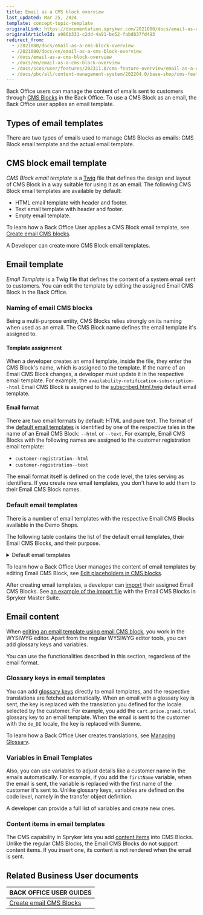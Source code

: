 ```yaml
---
title: Email as a CMS block overview
last_updated: Mar 25, 2024
template: concept-topic-template
originalLink: https://documentation.spryker.com/2021080/docs/email-as-a-cms-block-overview
originalArticleId: a986b331-c2dd-4a91-be52-fabd837fd493
redirect_from:
  - /2021080/docs/email-as-a-cms-block-overview
  - /2021080/docs/en/email-as-a-cms-block-overview
  - /docs/email-as-a-cms-block-overview
  - /docs/en/email-as-a-cms-block-overview
  - /docs/scos/user/features/202311.0/cms-feature-overview/email-as-a-cms-block-overview.html
  - /docs/pbc/all/content-management-system/202204.0/base-shop/cms-feature-overview/email-as-a-cms-block-overview.html
---
```


Back Office users can manage the content of emails sent to customers through [CMS Blocks](/docs/pbc/all/content-management-system/{{page.version}}/base-shop/cms-feature-overview/cms-blocks-overview.html) in the Back Office. To use a CMS Block as an email, the Back Office user applies an email template.


## Types of email templates
There are two types of emails used to manage CMS Blocks as emails: CMS Block email template and the actual email template.


## CMS block email template
*CMS Block email template* is a [Twig](/docs/scos/dev/sdk/twig-and-twigextension.html) file that defines the design and layout of CMS Block in a way suitable for using it as an email.
The following CMS Block email templates are available by default:

* HTML email template with header and footer.
* Text email template with header and footer.
* Empty email template.

To learn how a Back Office User applies a CMS Block email template, see [Create email CMS blocks](/docs/pbc/all/content-management-system/{{page.version}}/base-shop/manage-in-the-back-office/blocks/create-email-cms-blocks.html).

A Developer can create more CMS Block email templates.


## Email template
*Email Template* is a Twig file that defines the content of a system email sent to customers. You can edit the template by editing the assigned Email CMS Block in the Back Office.


### Naming of email CMS blocks
Being a multi-purpose entity, CMS Blocks relies strongly on its naming when used as an email. The CMS Block name defines the email template it's assigned to.


#### Template assignment
When a developer creates an email template, inside the file, they enter the CMS Block's name, which is assigned to the template. If the name of an Email CMS Block changes, a developer must update it in the respective email template. For example, the `availability-notification-subscription--html` Email CMS Block is assigned to the [subscribed.html.twig](https://github.com/spryker-shop/suite/blob/master/src/Pyz/Zed/AvailabilityNotification/Presentation/Mail/subscribed.html.twig) default email template.


#### Email format
There are two email formats by default: HTML and pure text. The format of the [default email templates](/docs/pbc/all/content-management-system/{{page.version}}/base-shop/cms-feature-overview/email-as-a-cms-block-overview.html) is identified by one of the respective tales in the name of an Email CMS Block: `--html` or `--text`. For example, Email CMS Blocks with the following names are assigned to the customer registration email template:

* `customer-registration--html`
* `customer-registration--text`

The email format itself is defined on the code level, the tales serving as identifiers. If you create new email templates, you don't have to add them to their Email CMS Block names.


### Default email templates
There is a number of email templates with the respective Email CMS Blocks available in the Demo Shops.

The following table contains the list of the default email templates, their Email CMS Blocks, and their purpose.

<details><summary>Default email templates</summary>

| WHEN THE EMAIL IS SENT                                                                                                       | EMAIL CMS BLOCK NAME                                                               | TWIG TEMPLATE                                                                                                                                                                             |
|-----------------------------------------------------------------------------------------------------------------------------|------------------------------------------------------------------------------------|-------------------------------------------------------------------------------------------------------------------------------------------------------------------------------------------|
| Customer registered in the shop.                                                                                             | customer-registration--html                                                        | Customer/src/Spryker/Zed/Customer/Presentation/Mail/customer_registration.html.twig                                                                                                       |
| Customer registered in the shop.                                                                                             | customer-registration--text                                                        | Customer/src/Spryker/Zed/Customer/Presentation/Mail/customer_registration.html.twig                                                                                                       |
| Customer confirmed the email address by clicking the link in the registration email.                                                     | customer-registration_token--html                                                  | Customer/src/Spryker/Zed/Customer/Presentation/Mail/customer_registration_token.html.twig                                                                                                 |
| Customer confirmed the email address by clicking the link in the registration email.                                                     | customer-registration_token--text                                                  | Customer/src/Spryker/Zed/Customer/Presentation/Mail/customer_registration_token.text.twig                                                                                                 |
| Customer submitted the password change form.                                                                                 | customer-restore-password--html                                                    | Customer/src/Spryker/Zed/Customer/Presentation/Mail/customer_restore_password.html.twig                                                                                                   |
| Customer submitted the password change form.                                                                                 | customer-restore-password--text                                                    | Customer/src/Spryker/Zed/Customer/Presentation/Mail/customer_restore_password.text.twig                                                                                                   |
| Customer clicked the password change link in the email and set up a new password.                                            | customer-restored-password-confirmation--html                                      | Customer/src/Spryker/Zed/Customer/Presentation/Mail/customer_reset_password_confirmation.html.twig                                                                                        |
| Customer clicked the password change link in the email and set up a new password.                                            | customer-restored-password-confirmation--text                                      | Customer/src/Spryker/Zed/Customer/Presentation/Mail/customer_reset_password_confirmation.text.twig                                                                                        |
| Customer subscribed to a newsletter.                                                                                         | newsletter-subscribed--html                                                        | Newsletter/src/Spryker/Zed/Newsletter/Presentation/Mail/subscribed.html.twig                                                                                                              |
| Customer subscribed to a newsletter.                                                                                         | newsletter-subscribed--text                                                        | Newsletter/src/Spryker/Zed/Newsletter/Presentation/Mail/subscribed.text.twig                                                                                                              |
| Customer unsubscribed from a newsletter.                                                                                     | newsletter-unsubscribed--html                                                      | Newsletter/src/Spryker/Zed/Newsletter/Presentation/Mail/unsubscribed.html.twig                                                                                                            |
| Customer unsubscribed from a newsletter.                                                                                     | newsletter-unsubscribed--text                                                      | Newsletter/src/Spryker/Zed/Newsletter/Presentation/Mail/unsubscribed.text.twig                                                                                                            |
| Order was placed successfully.                                                                                          | order-confirmation--html                                                           | Oms/src/Spryker/Zed/Oms/Presentation/Mail/order_confirmation.html.twig                                                                                                                    |
| Order was placed successfully.                                                                                          | order-confirmation--text                                                           | Oms/src/Spryker/Zed/Oms/Presentation/Mail/order_confirmation.text.twig                                                                                                                    |
| Order was shipped.                                                                                                      | order-shipped--html                                                                | Oms/src/Spryker/Zed/Oms/Presentation/Mail/order_shipped.html.twig                                                                                                                         |
| Order was shipped.                                                                                                      | order-shipped--text                                                                | Oms/src/Spryker/Zed/Oms/Presentation/Mail/order_shipped.text.twig                                                                                                                         |
| Customer invited a new company user. The invited user receives the email.                                                | company-user-invitation--html                                                      | CompanyUserInvitation/src/Spryker/Zed/CompanyUserInvitation/Presentation/Mail/invitation.html.twig                                                                                        |
| Customer invited a new company user. The invited user receives the email.                                                | company-user-invitation--text                                                      | CompanyUserInvitation/src/Spryker/Zed/CompanyUserInvitation/Presentation/Mail/invitation.text.twig                                                                                        |
| Company's status changed.                                                                                                | company-status--html                                                               | CompanyMailConnector/src/Spryker/Zed/CompanyMailConnector/Presentation/Mail/company_status.html.twig                                                                                      |
| Company's status changed.                                                                                                | company-status--text                                                               | CompanyMailConnector/src/Spryker/Zed/CompanyMailConnector/Presentation/Mail/company_status.text.twig                                                                                      |
| Customer subscribed to notifications about product availability.                                                         | availability-notification-subscription--html                                       | AvailabilityNotification/src/Spryker/Zed/AvailabilityNotification/Presentation/Mail/subscribed.html.twig                                                                                  |
| Customer subscribed to notifications about product availability.                                                         | availability-notification-subscription--text                                       | AvailabilityNotification/src/Spryker/Zed/AvailabilityNotification/Presentation/Mail/subscribed.text.twig                                                                                  |
| Customer unsubscribed from notifications about product availability.                                                     | availability-notification-unsubscribed--html                                       | AvailabilityNotification/src/Spryker/Zed/AvailabilityNotification/Presentation/Mail/unsubscribed.html.twig                                                                                |
| Customer unsubscribed from notifications about product availability.                                                     | availability-notification-unsubscribed--text                                       | AvailabilityNotification/src/Spryker/Zed/AvailabilityNotification/Presentation/Mail/unsubscribed.text.twig                                                                                |
| A product that was unavailable becomes available. Customers who subscribed to availability notifications receive the email. | availability-notification--html                                                    | AvailabilityNotification/src/Spryker/Zed/AvailabilityNotification/Presentation/Mail/notification.html.twig                                                                                |
| A product that was unavailable becomes available. Customers who subscribed to availability notifications receive the email. | availability-notification--text                                                    | AvailabilityNotification/src/Spryker/Zed/AvailabilityNotification/Presentation/Mail/notification.text.twig                                                                                |
| Back Office user submitted the password change form.                                                                         | restore-password--html                                                             | AuthMailConnector/src/Spryker/Zed/AuthMailConnector/Presentation/Mail/restore_password.html.twig                                                                                          |
| Back Office user submitted the password change form.                                                                         | restore-password--text                                                             | AuthMailConnector/src/Spryker/Zed/AuthMailConnector/Presentation/Mail/restore_password.text.twig                                                                                          |
| Gift Card was delivered to a customer.                                                                                  | gift-card-delivery--html                                                           | GiftCardMailConnector/src/Spryker/Zed/GiftCardMailConnector/Presentation/Mail/gift_card_delivery.html.twig                                                                                |
| Gift Card was delivered to a customer.                                                                                  | gift-card-delivery--text                                                           | GiftCardMailConnector/src/Spryker/Zed/GiftCardMailConnector/Presentation/Mail/gift_card_delivery.text.twig                                                                                |
| Customer used a gift card.                                                                                                   | gift-card-usage--html                                                              | GiftCardMailConnector/src/Spryker/Zed/GiftCardMailConnector/Presentation/Mail/gift_card_usage.html.twig                                                                                   |
| Customer used a gift card.                                                                                                   | gift-card-usage--text                                                              | GiftCardMailConnector/src/Spryker/Zed/GiftCardMailConnector/Presentation/Mail/gift_card_usage.text.twig                                                                                   |
| Merchant relation request was created.                                                                                        | cms-block-email--merchant_notification_of_merchant_relation_request_creation--html | MerchantRelationRequestMerchantPortalGui/src/Spryker/Zed/MerchantRelationRequestMerchantPortalGui/Presentation/Mail/merchant_notification_of_merchant_relation_request_creation.html.twig |
| Merchant relation request was created.                                                                                        | cms-block-email--merchant_notification_of_merchant_relation_request_creation--text | MerchantRelationRequestMerchantPortalGui/src/Spryker/Zed/MerchantRelationRequestMerchantPortalGui/Presentation/Mail/merchant_notification_of_merchant_relation_request_creation.text.twig |
| Merchant relation request status was changed.                                                                           | cms-block-email--merchant_relation_request_status_change--html                     | MerchantRelationRequest/src/Spryker/Zed/MerchantRelationRequest/Presentation/Mail/merchant_relation_request_status_change.html.twig                                                       |
| Merchant relation request status was changed.                                                                           | cms-block-email--merchant_relation_request_status_change--text                     | MerchantRelationRequest/src/Spryker/Zed/MerchantRelationRequest/Presentation/Mail/merchant_relation_request_status_change.text.twig                                                       |
| Merchant relation was deleted.                                                                                          | cms-block-email--merchant_relationship_delete--html                                | MerchantRelationship/src/Spryker/Zed/MerchantRelationship/Presentation/Mail/merchant_relationship_delete.html.twig                                                                        |
| Merchant relation was deleted.                                                                                          | cms-block-email--merchant_relationship_delete--text                                | MerchantRelationship/src/Spryker/Zed/MerchantRelationship/Presentation/Mail/merchant_relationship_delete.text.twig                                                                        |

</details>

To learn how a Back Office User manages the content of email templates by editing Email CMS Block, see [Edit placeholders in CMS blocks](/docs/pbc/all/content-management-system/{{page.version}}/base-shop/manage-in-the-back-office/blocks/edit-placeholders-in-cms-blocks.html).

After creating email templates, a developer can [import](/docs/pbc/all/content-management-system/{{page.version}}/base-shop/import-and-export-data/import-file-details-cms-block.csv.html) their assigned Email CMS Blocks. See [an example of the import file](https://github.com/spryker-shop/suite/blob/master/data/import/common/common/cms_block.csv) with the Email CMS Blocks in Spryker Master Suite.

## Email content

When [editing an email template using email CMS block](/docs/pbc/all/content-management-system/{{page.version}}/base-shop/manage-in-the-back-office/blocks/edit-placeholders-in-cms-blocks.html), you work in the WYSIWYG editor. Apart from the regular WYSIWYG editor tools, you can add glossary keys and variables.

You can use the functionalities described in this section, regardless of the email format.

### Glossary keys in email templates

You can add [glossary keys](/docs/pbc/all/miscellaneous/{{page.version}}/manage-in-the-back-office/add-translations.html) directly to email templates, and the respective translations are fetched automatically. When an email with a glossary key is sent, the key is replaced with the translation you defined for the locale selected by the customer. For example, you add the `cart.price.grand.total` glossary key to an email template. When the email is sent to the customer with the `de_DE` locale, the key is replaced with Summe.

To learn how a Back Office User creates translations, see [Managing Glossary](/docs/pbc/all/miscellaneous/{{page.version}}/manage-in-the-back-office/add-translations.html).

### Variables in Email Templates

Also, you can use variables to adjust details like a customer name in the emails automatically. For example, if you add the `firstName` variable, when the email is sent, the variable is replaced with the first name of the customer it's sent to. Unlike glossary keys, variables are defined on the code level, namely in the transfer object definition.  

A developer can provide a full list of variables and create new ones.

### Content items in email templates

The CMS capability in Spryker lets you add [content items](/docs/pbc/all/content-management-system/{{page.version}}/base-shop/navigation-feature-overview.html) into CMS Blocks. Unlike the regular CMS Blocks, the Email CMS Blocks do not support content items. If you insert one, its content is not rendered when the email is sent.

## Related Business User documents

|BACK OFFICE USER GUIDES|
|---|
| [Create email CMS Blocks](/docs/pbc/all/content-management-system/{{page.version}}/base-shop/manage-in-the-back-office/blocks/create-email-cms-blocks.html)  |

